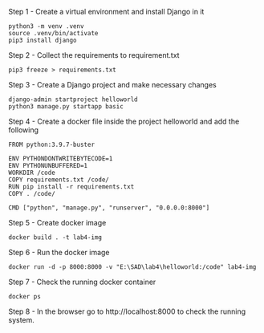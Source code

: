Step 1 - Create a virtual environment and install Django in it

```
python3 -m venv .venv
source .venv/bin/activate
pip3 install django
```

Step 2 - Collect the requirements to requirement.txt

```
pip3 freeze > requirements.txt
```

Step 3 - Create a Django project and make necessary changes
```
django-admin startproject helloworld
python3 manage.py startapp basic
```

Step 4 - Create a docker file inside the project helloworld and add the following

```
FROM python:3.9.7-buster

ENV PYTHONDONTWRITEBYTECODE=1
ENV PYTHONUNBUFFERED=1
WORKDIR /code
COPY requirements.txt /code/
RUN pip install -r requirements.txt
COPY . /code/

CMD ["python", "manage.py", "runserver", "0.0.0.0:8000"]
```

Step 5 - Create docker image

```
docker build . -t lab4-img
```

Step 6 - Run the docker image

```
docker run -d -p 8000:8000 -v "E:\SAD\lab4\helloworld:/code" lab4-img
```

Step 7 - Check the running docker container

```
docker ps

```

Step 8 - In the browser go to http://localhost:8000 to check the running system.

